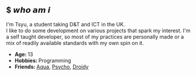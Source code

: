 <div>
    <h2 align="left">$ 𝙬𝙝𝙤 𝙖𝙢 𝙞</h2>
    <p align="left">I'm Tsyu, a student taking D&T and ICT in the UK.<br>I like to do some development on various projects that spark my interest. I'm a self taught developer, so most of my practices are personally made or a mix of readily available standards with my own spin on it.</p>
    <ul>
        <li><b>Age: </b>13</li>
        <li><b>Hobbies: </b>Programming</li>
        <li><b>Friends: </b><a href="https://github.com/AquaPlaysYT">Aqua</a>, <a href="https://github.com/PsychoPast">Psycho</a>, <a href="https://github.com/SiLeNSwOrD">Droidy</a></li>
    </ul>
</div>
